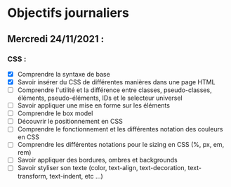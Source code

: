 # Objectifs journaliers

## Mercredi 24/11/2021 :


### CSS :

* [X] Comprendre la syntaxe de base
* [X] Savoir insérer du CSS de différentes manières dans une page HTML
* [ ] Comprendre l'utilité et la différence entre classes, pseudo-classes, éléments, pseudo-éléments,  IDs et le selecteur universel
* [ ] Savoir appliquer une mise en forme sur les éléments 
* [ ] Comprendre le box model
* [ ] Découvrir le positionnement en CSS
* [ ] Comprendre le fonctionnement et les différentes notation des couleurs en CSS
* [ ] Comprendre les différentes notations pour le sizing en CSS (%, px, em, rem)
* [ ] Savoir appliquer des bordures, ombres et backgrounds
* [ ] Savoir styliser son texte (color, text-align, text-decoration, text-transform, text-indent, etc …)
